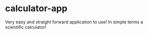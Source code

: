 # calculator-app
Very easy and straight forward application to use! In simple terms a scientific calculator!
